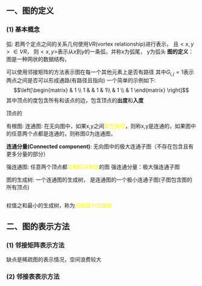 ## 一、图的定义
### (1) 基本概念
弧: 若两个定点之间的关系几何使用$VR\text{(vortex relationship)}$进行表示， 且$<x,y>\in VR$， 则$<x,y>$表示从$x$到$y$的一条弧，并称x为弧尾， y为弧头
**图的定义**：
图是一种网状的数据结构， 

可以使用邻接矩阵的方法表示图在每一个其他元素上是否有路径
其中$G_{i,j} = 1$表示两点之间是否可以形成通路(有路径且指向)
一个简单的示例如下: 
$$\left[\begin{matrix}
 & 1 \\
1 & & 1 & 1\\ 
& 1 \\
& 1
\end{matrix} \right]$$
其中顶点的度包含所有和该点的边，包含顶点的**出度**和**入度**

顶点的

有根图:
连通图: 在无向图中，如果x,y之间<mark style="background: transparent; color: yellow">存在路径</mark>，则称x,y是连通的，如果图中的任意两个点都是连通的，则称图$G$为连通图， 

**连通分量(Connected component)**: 无向图中的极大连通子图（不存在包含且有更多分量的部分）

强连通图: 任意两个顶点都<mark style="background: transparent; color: yellow">互相可以到达</mark>的图
强连通分量：极大强连通子图

图的生成树: 一个连通图的生成树， 是连通图的一个极小连通子图(子图包含图的所有顶点)

```cpp 

```

权值之和最小的生成树，称为<mark style="background: transparent; color: yellow">图的最小生成树</mark> 

## 二、图的表示方法
### (1) 邻接矩阵表示方法

缺点是稀疏图的表示情况，空间浪费较大
### (2) 邻接表表示方法